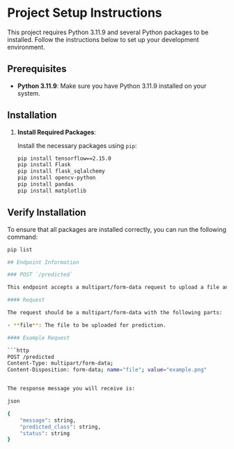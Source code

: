# Project Setup Instructions

This project requires Python 3.11.9 and several Python packages to be installed. Follow the instructions below to set up your development environment.

## Prerequisites

- **Python 3.11.9**: Make sure you have Python 3.11.9 installed on your system.

## Installation

1. **Install Required Packages**:

    Install the necessary packages using `pip`:

    ```sh
    pip install tensorflow==2.15.0
    pip install Flask
    pip install flask_sqlalchemy
    pip install opencv-python
    pip install pandas
    pip install matplotlib
    ```

## Verify Installation

To ensure that all packages are installed correctly, you can run the following command:

```sh
pip list

## Endpoint Information

### POST `/predicted`

This endpoint accepts a multipart/form-data request to upload a file and receive a prediction.

#### Request

The request should be a multipart/form-data with the following parts:

- **file**: The file to be uploaded for prediction.

#### Example Request

```http
POST /predicted 
Content-Type: multipart/form-data;
Content-Disposition: form-data; name="file"; value="example.png"


The response message you will receive is:

json

{
    "message": string,
    "predicted_class": string,
    "status": string
}
